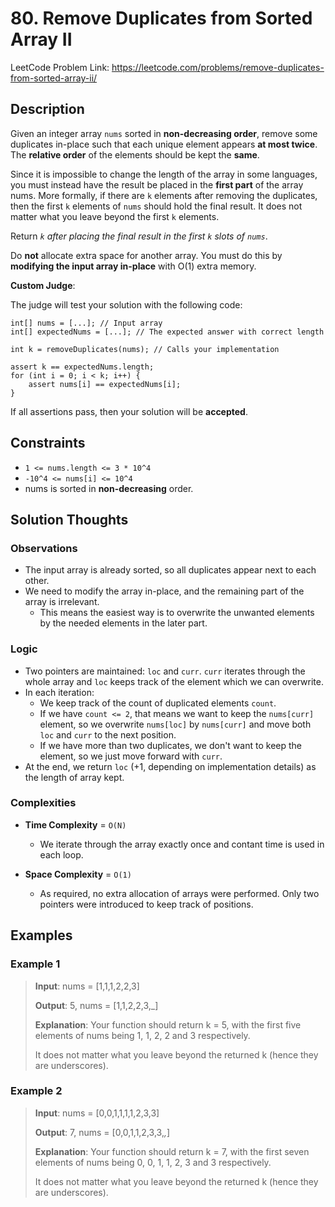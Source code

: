 # 80. Remove Duplicates from Sorted Array II

LeetCode Problem Link: <https://leetcode.com/problems/remove-duplicates-from-sorted-array-ii/>

## Description

Given an integer array `nums` sorted in **non-decreasing order**, remove some duplicates in-place such that each unique element appears **at most twice**. The **relative order** of the elements should be kept the **same**.

Since it is impossible to change the length of the array in some languages, you must instead have the result be placed in the **first part** of the array nums. More formally, if there are `k` elements after removing the duplicates, then the first `k` elements of `nums` should hold the final result. It does not matter what you leave beyond the first `k` elements.

Return *`k` after placing the final result in the first `k` slots of `nums`*.

Do **not** allocate extra space for another array. You must do this by **modifying the input array in-place** with O(1) extra memory.

**Custom Judge**:

The judge will test your solution with the following code:

    int[] nums = [...]; // Input array
    int[] expectedNums = [...]; // The expected answer with correct length

    int k = removeDuplicates(nums); // Calls your implementation

    assert k == expectedNums.length;
    for (int i = 0; i < k; i++) {
        assert nums[i] == expectedNums[i];
    }

If all assertions pass, then your solution will be **accepted**.


## Constraints

- `1 <= nums.length <= 3 * 10^4`
- `-10^4 <= nums[i] <= 10^4`
- nums is sorted in **non-decreasing** order.

## Solution Thoughts

### Observations

- The input array is already sorted, so all duplicates appear next to each other.
- We need to modify the array in-place, and the remaining part of the array is irrelevant.
   - This means the easiest way is to overwrite the unwanted elements by the needed elements in the later part.

### Logic

- Two pointers are maintained: `loc` and `curr`. `curr` iterates through the whole array and `loc` keeps track of the element which we can overwrite.
- In each iteration:
   - We keep track of the count of duplicated elements `count`.
   - If we have `count <= 2`, that means we want to keep the `nums[curr]` element, so we overwrite `nums[loc]` by `nums[curr]` and move both `loc` and `curr` to the next position.
   - If we have more than two duplicates, we don't want to keep the element, so we just move forward with `curr`.
- At the end, we return `loc` (+1, depending on implementation details) as the length of array kept.

### Complexities

- **Time Complexity** = `O(N)`
   - We iterate through the array exactly once and contant time is used in each loop.

- **Space Complexity** = `O(1)`
   - As required, no extra allocation of arrays were performed. Only two pointers were introduced to keep track of positions.

## Examples

### Example 1

> **Input**: nums = [1,1,1,2,2,3]
>
> **Output**: 5, nums = [1,1,2,2,3,_]
>
> **Explanation**: Your function should return k = 5, with the first five elements of nums being 1, 1, 2, 2 and 3 respectively.
>
> It does not matter what you leave beyond the returned k (hence they are underscores).

### Example 2

> **Input**: nums = [0,0,1,1,1,1,2,3,3]
>
> **Output**: 7, nums = [0,0,1,1,2,3,3,_,_]
>
> **Explanation**: Your function should return k = 7, with the first seven elements of nums being 0, 0, 1, 1, 2, 3 and 3 respectively.
>
> It does not matter what you leave beyond the returned k (hence they are underscores).